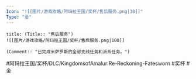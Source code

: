 ```yaml
---
Icon: "![[图片/游戏攻略/阿玛拉王国/奖杯/售后服务.png|30]]"
Type: "金"
---
```

```ad-common-gold-trophy
title: (Title:: "售后服务")
![[图片/游戏攻略/阿玛拉王国/奖杯/售后服务.png|100]]

(Comment:: "已完成米萨罗斯的全部支线任务和派系任务。")
```

#阿玛拉王国/奖杯/DLC/KingdomsofAmalur:Re-Reckoning-Fatesworn #奖杯 #金
